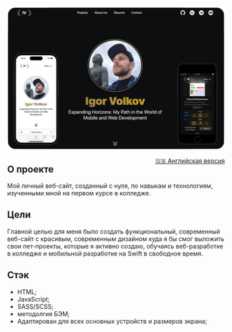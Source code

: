 <p align="center">
<img width="800" src="https://raw.githubusercontent.com/artexhibit/igorcodes.ru/master/assets/docs/Demo.png">
</p>

<span style="float:right;">[🇬🇧 Английская версия](README.md)</span>

## О проекте

Мой личный веб-сайт, созданный с нуля, по навыкам и технологиям, изученными мной на первом курсе в колледже.

## Цели

Главной целью для меня было создать функциональный, современный веб-сайт с красивым, современным дизайном куда я бы смог выложить свои пет-проекты, которые я активно создаю, обучаясь веб-разработке в колледже и мобильной разработке на Swift в свободное время.

## Стэк

-   HTML;
-   JavaScript;
-   SASS/SCSS;
-   методолгия БЭМ;
-   Адаптирован для всех основных устройств и размеров экрана;
